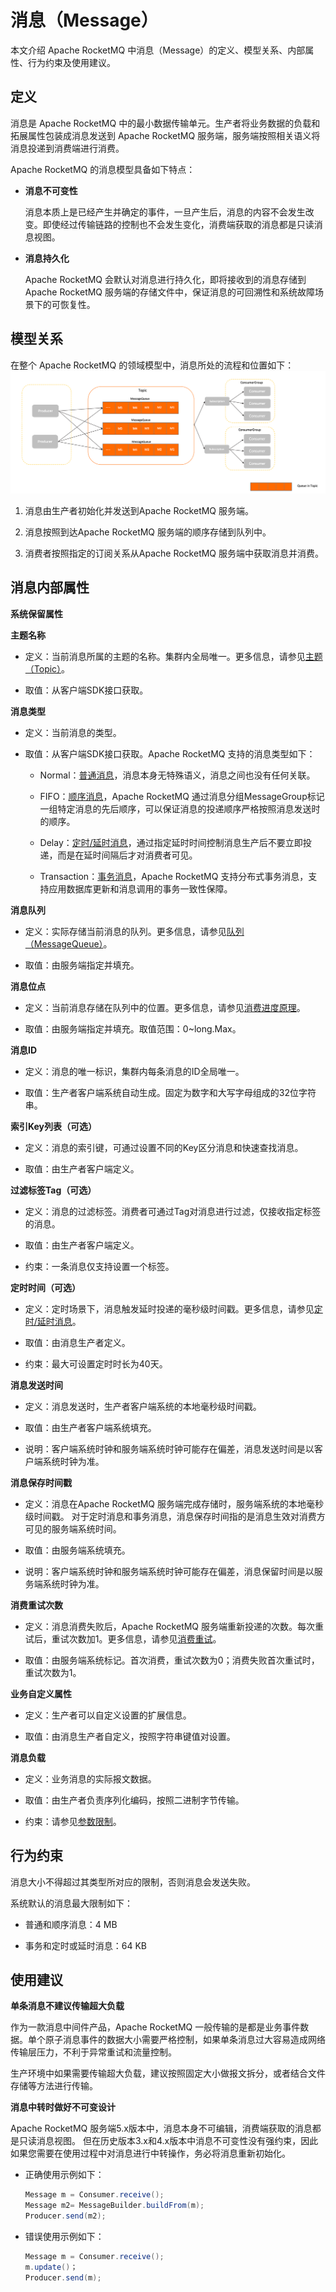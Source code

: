 # 消息（Message） 

本文介绍 Apache RocketMQ 中消息（Message）的定义、模型关系、内部属性、行为约束及使用建议。

## 定义 


消息是 Apache RocketMQ 中的最小数据传输单元。生产者将业务数据的负载和拓展属性包装成消息发送到 Apache RocketMQ 服务端，服务端按照相关语义将消息投递到消费端进行消费。



Apache RocketMQ 的消息模型具备如下特点：

* **消息不可变性**

  消息本质上是已经产生并确定的事件，一旦产生后，消息的内容不会发生改变。即使经过传输链路的控制也不会发生变化，消费端获取的消息都是只读消息视图。

  

* **消息持久化**

  Apache RocketMQ 会默认对消息进行持久化，即将接收到的消息存储到 Apache RocketMQ 服务端的存储文件中，保证消息的可回溯性和系统故障场景下的可恢复性。

  

## 模型关系

在整个 Apache RocketMQ 的领域模型中，消息所处的流程和位置如下：![消息](../picture/v5/archiforqueue.png)

1. 消息由生产者初始化并发送到Apache RocketMQ 服务端。

2. 消息按照到达Apache RocketMQ 服务端的顺序存储到队列中。

3. 消费者按照指定的订阅关系从Apache RocketMQ 服务端中获取消息并消费。




## 消息内部属性 

**系统保留属性**

**主题名称**

* 定义：当前消息所属的主题的名称。集群内全局唯一。更多信息，请参见[主题（Topic）](./02topic.md)。

* 取值：从客户端SDK接口获取。




**消息类型**

* 定义：当前消息的类型。

* 取值：从客户端SDK接口获取。Apache RocketMQ 支持的消息类型如下：
  * Normal：[普通消息](../04-功能行为/01normalmessage.md)，消息本身无特殊语义，消息之间也没有任何关联。
  
  * FIFO：[顺序消息](../04-功能行为/03fifomessage.md)，Apache RocketMQ 通过消息分组MessageGroup标记一组特定消息的先后顺序，可以保证消息的投递顺序严格按照消息发送时的顺序。
  
  * Delay：[定时/延时消息](../04-功能行为/02delaymessage.md)，通过指定延时时间控制消息生产后不要立即投递，而是在延时间隔后才对消费者可见。
  
  * Transaction：[事务消息](../04-功能行为/04transactionmessage.md)，Apache RocketMQ 支持分布式事务消息，支持应用数据库更新和消息调用的事务一致性保障。
  

  




**消息队列**

* 定义：实际存储当前消息的队列。更多信息，请参见[队列（MessageQueue）](./03messagequeue.md)。

* 取值：由服务端指定并填充。




**消息位点**

* 定义：当前消息存储在队列中的位置。更多信息，请参见[消费进度原理](../04-功能行为/09consumerprogress.md)。

* 取值：由服务端指定并填充。取值范围：0\~long.Max。




**消息ID**

* 定义：消息的唯一标识，集群内每条消息的ID全局唯一。

* 取值：生产者客户端系统自动生成。固定为数字和大写字母组成的32位字符串。




**索引Key列表（可选）**

* 定义：消息的索引键，可通过设置不同的Key区分消息和快速查找消息。

* 取值：由生产者客户端定义。




**过滤标签Tag（可选）**

* 定义：消息的过滤标签。消费者可通过Tag对消息进行过滤，仅接收指定标签的消息。

* 取值：由生产者客户端定义。

* 约束：一条消息仅支持设置一个标签。




**定时时间（可选）**

* 定义：定时场景下，消息触发延时投递的毫秒级时间戳。更多信息，请参见[定时/延时消息](../04-功能行为/02delaymessage.md)。

* 取值：由消息生产者定义。

* 约束：最大可设置定时时长为40天。




**消息发送时间**

* 定义：消息发送时，生产者客户端系统的本地毫秒级时间戳。

* 取值：由生产者客户端系统填充。

* 说明：客户端系统时钟和服务端系统时钟可能存在偏差，消息发送时间是以客户端系统时钟为准。




**消息保存时间戳**

* 定义：消息在Apache RocketMQ 服务端完成存储时，服务端系统的本地毫秒级时间戳。 对于定时消息和事务消息，消息保存时间指的是消息生效对消费方可见的服务端系统时间。
  

* 取值：由服务端系统填充。

* 说明：客户端系统时钟和服务端系统时钟可能存在偏差，消息保留时间是以服务端系统时钟为准。




**消费重试次数**

* 定义：消息消费失败后，Apache RocketMQ 服务端重新投递的次数。每次重试后，重试次数加1。更多信息，请参见[消费重试](../04-功能行为/10consumerretrypolicy.md)。

* 取值：由服务端系统标记。首次消费，重试次数为0；消费失败首次重试时，重试次数为1。




**业务自定义属性**


* 定义：生产者可以自定义设置的扩展信息。

* 取值：由消息生产者自定义，按照字符串键值对设置。




**消息负载**

* 定义：业务消息的实际报文数据。

* 取值：由生产者负责序列化编码，按照二进制字节传输。

* 约束：请参见[参数限制](../01-基础介绍/03limits.md)。




## 行为约束 


消息大小不得超过其类型所对应的限制，否则消息会发送失败。

系统默认的消息最大限制如下：

* 普通和顺序消息：4 MB

* 事务和定时或延时消息：64 KB




## 使用建议 


**单条消息不建议传输超大负载**

作为一款消息中间件产品，Apache RocketMQ 一般传输的是都是业务事件数据。单个原子消息事件的数据大小需要严格控制，如果单条消息过大容易造成网络传输层压力，不利于异常重试和流量控制。

生产环境中如果需要传输超大负载，建议按照固定大小做报文拆分，或者结合文件存储等方法进行传输。

**消息中转时做好不可变设计**

Apache RocketMQ 服务端5.x版本中，消息本身不可编辑，消费端获取的消息都是只读消息视图。
但在历史版本3.x和4.x版本中消息不可变性没有强约束，因此如果您需要在使用过程中对消息进行中转操作，务必将消息重新初始化。

* 正确使用示例如下：

  ```java
  Message m = Consumer.receive();
  Message m2= MessageBuilder.buildFrom(m);
  Producer.send(m2);
  ```

  

* 错误使用示例如下：

  ```java
  Message m = Consumer.receive();
  m.update()；
  Producer.send(m);
  ```

  



